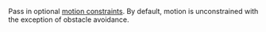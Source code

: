 Pass in optional [motion constraints](./constraints/).
By default, motion is unconstrained with the exception of obstacle avoidance.
